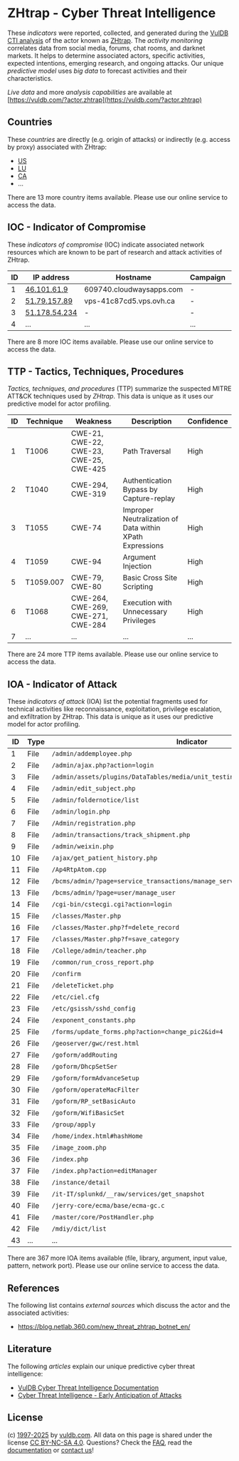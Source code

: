 # ZHtrap - Cyber Threat Intelligence

These _indicators_ were reported, collected, and generated during the [VulDB CTI analysis](https://vuldb.com/?kb.cti) of the actor known as [ZHtrap](https://vuldb.com/?actor.zhtrap). The _activity monitoring_ correlates data from social media, forums, chat rooms, and darknet markets. It helps to determine associated actors, specific activities, expected intentions, emerging research, and ongoing attacks. Our unique _predictive model_ uses _big data_ to forecast activities and their characteristics.

_Live data_ and more _analysis capabilities_ are available at [https://vuldb.com/?actor.zhtrap](https://vuldb.com/?actor.zhtrap)

## Countries

These _countries_ are directly (e.g. origin of attacks) or indirectly (e.g. access by proxy) associated with ZHtrap:

* [US](https://vuldb.com/?country.us)
* [LU](https://vuldb.com/?country.lu)
* [CA](https://vuldb.com/?country.ca)
* ...

There are 13 more country items available. Please use our online service to access the data.

## IOC - Indicator of Compromise

These _indicators of compromise_ (IOC) indicate associated network resources which are known to be part of research and attack activities of ZHtrap.

ID | IP address | Hostname | Campaign | Confidence
-- | ---------- | -------- | -------- | ----------
1 | [46.101.61.9](https://vuldb.com/?ip.46.101.61.9) | 609740.cloudwaysapps.com | - | High
2 | [51.79.157.89](https://vuldb.com/?ip.51.79.157.89) | vps-41c87cd5.vps.ovh.ca | - | High
3 | [51.178.54.234](https://vuldb.com/?ip.51.178.54.234) | - | - | High
4 | ... | ... | ... | ...

There are 8 more IOC items available. Please use our online service to access the data.

## TTP - Tactics, Techniques, Procedures

_Tactics, techniques, and procedures_ (TTP) summarize the suspected MITRE ATT&CK techniques used by _ZHtrap_. This data is unique as it uses our predictive model for actor profiling.

ID | Technique | Weakness | Description | Confidence
-- | --------- | -------- | ----------- | ----------
1 | T1006 | CWE-21, CWE-22, CWE-23, CWE-25, CWE-425 | Path Traversal | High
2 | T1040 | CWE-294, CWE-319 | Authentication Bypass by Capture-replay | High
3 | T1055 | CWE-74 | Improper Neutralization of Data within XPath Expressions | High
4 | T1059 | CWE-94 | Argument Injection | High
5 | T1059.007 | CWE-79, CWE-80 | Basic Cross Site Scripting | High
6 | T1068 | CWE-264, CWE-269, CWE-271, CWE-284 | Execution with Unnecessary Privileges | High
7 | ... | ... | ... | ...

There are 24 more TTP items available. Please use our online service to access the data.

## IOA - Indicator of Attack

These _indicators of attack_ (IOA) list the potential fragments used for technical activities like reconnaissance, exploitation, privilege escalation, and exfiltration by ZHtrap. This data is unique as it uses our predictive model for actor profiling.

ID | Type | Indicator | Confidence
-- | ---- | --------- | ----------
1 | File | `/admin/addemployee.php` | High
2 | File | `/admin/ajax.php?action=login` | High
3 | File | `/admin/assets/plugins/DataTables/media/unit_testing/templates/dom_data_th.php` | High
4 | File | `/admin/edit_subject.php` | High
5 | File | `/admin/foldernotice/list` | High
6 | File | `/admin/login.php` | High
7 | File | `/Admin/registration.php` | High
8 | File | `/admin/transactions/track_shipment.php` | High
9 | File | `/admin/weixin.php` | High
10 | File | `/ajax/get_patient_history.php` | High
11 | File | `/Ap4RtpAtom.cpp` | High
12 | File | `/bcms/admin/?page=service_transactions/manage_service_transaction` | High
13 | File | `/bcms/admin/?page=user/manage_user` | High
14 | File | `/cgi-bin/cstecgi.cgi?action=login` | High
15 | File | `/classes/Master.php` | High
16 | File | `/classes/Master.php?f=delete_record` | High
17 | File | `/classes/Master.php?f=save_category` | High
18 | File | `/College/admin/teacher.php` | High
19 | File | `/common/run_cross_report.php` | High
20 | File | `/confirm` | Medium
21 | File | `/deleteTicket.php` | High
22 | File | `/etc/ciel.cfg` | High
23 | File | `/etc/gsissh/sshd_config` | High
24 | File | `/exponent_constants.php` | High
25 | File | `/forms/update_forms.php?action=change_pic2&id=4` | High
26 | File | `/geoserver/gwc/rest.html` | High
27 | File | `/goform/addRouting` | High
28 | File | `/goform/DhcpSetSer` | High
29 | File | `/goform/formAdvanceSetup` | High
30 | File | `/goform/operateMacFilter` | High
31 | File | `/goform/RP_setBasicAuto` | High
32 | File | `/goform/WifiBasicSet` | High
33 | File | `/group/apply` | Medium
34 | File | `/home/index.html#hashHome` | High
35 | File | `/image_zoom.php` | High
36 | File | `/index.php` | Medium
37 | File | `/index.php?action=editManager` | High
38 | File | `/instance/detail` | High
39 | File | `/it-IT/splunkd/__raw/services/get_snapshot` | High
40 | File | `/jerry-core/ecma/base/ecma-gc.c` | High
41 | File | `/master/core/PostHandler.php` | High
42 | File | `/mdiy/dict/list` | High
43 | ... | ... | ...

There are 367 more IOA items available (file, library, argument, input value, pattern, network port). Please use our online service to access the data.

## References

The following list contains _external sources_ which discuss the actor and the associated activities:

* https://blog.netlab.360.com/new_threat_zhtrap_botnet_en/

## Literature

The following _articles_ explain our unique predictive cyber threat intelligence:

* [VulDB Cyber Threat Intelligence Documentation](https://vuldb.com/?kb.cti)
* [Cyber Threat Intelligence - Early Anticipation of Attacks](https://www.scip.ch/en/?labs.20201022)

## License

(c) [1997-2025](https://vuldb.com/?kb.changelog) by [vuldb.com](https://vuldb.com/?kb.about). All data on this page is shared under the license [CC BY-NC-SA 4.0](https://creativecommons.org/licenses/by-nc-sa/4.0/). Questions? Check the [FAQ](https://vuldb.com/?kb.faq), read the [documentation](https://vuldb.com/?kb) or [contact us](https://vuldb.com/?contact)!
